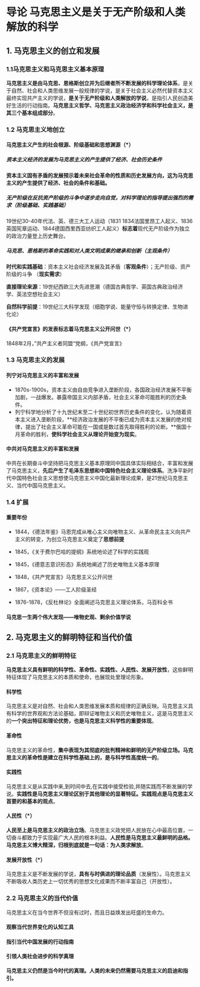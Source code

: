 # 导论 马克思主义是关于无产阶级和人类解放的科学

## 1. 马克思主义的创立和发展

### 1.1马克思主义和马克思主义基本原理 

**马克思主义是由马克思、恩格斯创立并为后继者所不断发展的科学理论体系**，是关于自然、社会和人类思维发展一般规律的学说，是关于社会主义必然代替资本主义最终实现共产主义的学说，**是关于无产阶级和人类解放的学说**，是指引人民创造美好生活的行动指南。**马克思主义哲学、马克思主义政治经济学和科学社会主义，是其三个基本组成部分**。

### 1.2 马克思主义地创立

#### 马克思主义产生的社会根源、阶级基础和思想渊源（*）

##### 资本主义经济的发展为马克思主义的产生提供了**经济、社会历史条件**

**资本主义固有矛盾的发展预示着未来社会革命的性质和历史发展方向，这为马克思主义的产生提供了经济、社会的条件和基础。**

##### 无产阶级在反抗资产阶级的斗争中逐步走向自觉，对科学理论的指导提出强烈的需求（**阶级基础、实践基础**）

19世纪30-40年代法、英、德三大工人运动（1831 1834法国里昂工人起义、1836英国宪章运动、1844德国西里西亚纺织工人起义）**标志着**现代无产阶级作为独立的政治力量登上历史舞台。

##### 马克思、恩格斯的革命实践和对人类文明成果的继承和创新（**主观条件**）

**时代和实践基础**：资本主义社会经济发展及其矛盾（**客观条件**）；无产阶级、资产阶级的斗争 （**现实需求**）

**直接理论来源**：19世纪西欧三大先进思潮（德国古典哲学、英国古典政治经济学、英法空想社会主义）

**自然科学前提**：19世纪三大科学发现（细胞学说、能量守恒与转换定律、生物进化论）

#### 《共产党宣言》的发表标志着马克思主义公开问世（*）

1848年2月，”共产主义者同盟“党纲，《共产党宣言》

### 1.3 马克思主义的发展

#### 列宁对马克思主义的丰富和发展

+ 1870s-1900s，资本主义由自由竞争进入垄断阶段，各国政治经济发展不平衡加剧，一战爆发。暴露帝国主义内部矛盾，社会主义革命可能胜利的历史条件。
+ 列宁科学地分析了十九世纪末至二十世纪初世界历史条件的变化，认为随着资本主义进入垄断阶段，**经济政治发展的不平衡已成为资本主义发展的绝对规律，提出了社会主义革命可能在一国或是数过首先取得胜利的论断。**俄国十月革命的胜利，**使科学社会主义从理论开始变为现实**。

#### 中共对马克思主义的丰富和发展

中共在长期奋斗中坚持把马克思主义基本原理同中国具体实际相结合，丰富和发展了马克思主义，**先后产生了毛泽东思想和中国特色社会主义理论体系**。洗净平新时代中国特色社会主义思想使马克思主义中国化最新理论成果，是21世纪马克思主义、当代中国马克思主义。

### 1.4 扩展

#### 重要年份

+ 1844，《德法年鉴》马恩完成从唯心主义向唯物主义、从革命民主主义向共产主义的转变，为创立马克思主义奠定了**思想前提**
+ 1845，《关于费尔巴哈的提纲》系统地论述了科学的实践观

+ 1845，《德意志意识形态》系统地阐述了历史唯物主义基本原理
+ 1848，《共产党宣言》马克思主义公开问世
+ 1867，《资本论》——工人阶级圣经
+ 1876-1878，《反杜林论》全面阐述马克思主义理论体系，马百科全书

#### 马克思一生两个伟大发现——唯物史观、剩余价值学说

## 2. 马克思主义的鲜明特征和当代价值

### 2.1 马克思主义的鲜明特征

**马克思主义具有鲜明的科学性、革命性、实践性、人民性、发展开放性**，这些鲜明特征体现了马克思主义的本质和使命，也展现处里理论形象。

#### 科学性

马克思主义是对自然、社会和人类思维发展本质和规律的正确反映。马克思主义具有科学的世界观和方法论基础，即辩证唯物主义和历史唯物主义，这是马克思主义的**一个突出特征和理论优势，也是马克思主义科学性的重要体现**。

#### 革命性

马克思主义的革命性，**集中表现为其彻底的批判精神和鲜明的无产阶级立场。马克思主义的革命性是建立在科学性基础上的，是与科学性高度统一的**。

#### 实践性

马克思主义是从实践中来,到时间中去,在实践中接受检验,并随实践而不断发展的学说。**实践性是马克思主义理论区别于其他理论的显著特征。实践观点是马克思主义首要的和基本的观点**。

#### 人民性（*）

**人民至上是马克思主义的政治立场**。马克思主义政党把人民放在心中最高位置，一切奋斗都致力于实现最广大人民的根本利益。**人民性是马克思主义最鲜明的品格。马克思主义博大精深，归根到底就是一句话：为人类求解放**。

#### 发展开放性（*）

马克思主义是不断发展的学说，**具有与时俱进的理论品质**（发展性）。马克思主义不断吸收人类历史上一切优秀的思想文化成果而不断丰富自己（开放性）。

### 2.2 马克思主义的当代价值

马克思主义在当今世界不但没有过时，而且日益焕发出旺盛的生命力。

#### 观察当代世界变化的认知工具

#### 指引当代中国发展的行动指南

#### 引领人类社会进步的科学真理

**马克思主义仍然是当今时代的真理。人类的未来仍然需要马克思主义的启迪和指引。**
